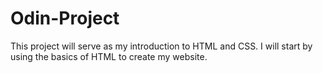 # Odin-Project
This project will serve as my introduction to HTML and CSS. 
I will start by using the basics of HTML to create my website.
